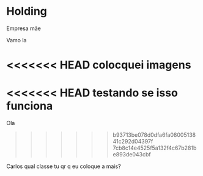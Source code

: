 # Holding
Empresa mãe

Vamo la

<<<<<<< HEAD
colocquei imagens
=======
<<<<<<< HEAD
testando se isso funciona
=======
Ola
>>>>>>> b93713be078d0dfa6fa0800513841c292d04397f
>>>>>>> 7cb8c14e4525f5a132f4c67b281be893de043cbf




Carlos qual classe tu qr q eu coloque a mais?




